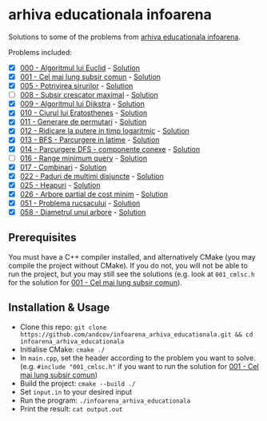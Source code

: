 # arhiva educationala infoarena

Solutions to some of the problems from [arhiva educationala infoarena](https://infoarena.ro/arhiva-educationala).

Problems included:
 - [x] [000 - Algoritmul lui Euclid](https://infoarena.ro/problema/euclid2) - [Solution](https://github.com/andcov/infoarena_arhiva_educationala/blob/master/000_euclid2.h)
 - [x] [001 - Cel mai lung subsir comun](https://infoarena.ro/problema/cmlsc) - [Solution](https://github.com/andcov/infoarena_arhiva_educationala/blob/master/001_cmlsc.h)
 - [x] [005 - Potrivirea sirurilor](https://infoarena.ro/problema/strmatch) - [Solution](https://github.com/andcov/infoarena_arhiva_educationala/blob/master/005_strmatch.h)
 - [ ] [008 - Subsir crescator maximal](https://infoarena.ro/problema/scmax) - [Solution](https://github.com/andcov/infoarena_arhiva_educationala/blob/master/008_scmax.h)
 - [x] [009 - Algoritmul lui Dijkstra](https://infoarena.ro/problema/dijkstra) - [Solution](https://github.com/andcov/infoarena_arhiva_educationala/blob/master/009_dijkstra.h)
 - [x] [010 - Ciurul lui Eratosthenes](https://infoarena.ro/problema/ciur) - [Solution](https://github.com/andcov/infoarena_arhiva_educationala/blob/master/010_ciur.h)
 - [x] [011 - Generare de permutari](https://infoarena.ro/problema/permutari) - [Solution](https://github.com/andcov/infoarena_arhiva_educationala/blob/master/011_permutari.h)
 - [x] [012 - Ridicare la putere in timp logaritmic](https://infoarena.ro/problema/lgput) - [Solution](https://github.com/andcov/infoarena_arhiva_educationala/blob/master/012_lgput.h)
 - [x] [013 - BFS - Parcurgere in latime](https://infoarena.ro/problema/bfs) - [Solution](https://github.com/andcov/infoarena_arhiva_educationala/blob/master/013_bfs.h)
 - [x] [014 - Parcurgere DFS - componente conexe](https://infoarena.ro/problema/dfs) - [Solution](https://github.com/andcov/infoarena_arhiva_educationala/blob/master/014_dfs.h)
 - [ ] [016 - Range minimum query](https://infoarena.ro/problema/rmq) - [Solution](https://github.com/andcov/infoarena_arhiva_educationala/blob/master/016_rmq.h)
 - [x] [017 - Combinari](https://infoarena.ro/problema/combinari) - [Solution](https://github.com/andcov/infoarena_arhiva_educationala/blob/master/017_combinari.h)
 - [x] [022 - Paduri de multimi disjuncte](https://infoarena.ro/problema/disjoint) - [Solution](https://github.com/andcov/infoarena_arhiva_educationala/blob/master/022_disjoint.h)
 - [x] [025 - Heapuri](https://infoarena.ro/problema/heapuri) - [Solution](https://github.com/andcov/infoarena_arhiva_educationala/blob/master/025_heapuri.h)
 - [x] [026 - Arbore partial de cost minim](https://infoarena.ro/problema/apm) - [Solution](https://github.com/andcov/infoarena_arhiva_educationala/blob/master/026_apm.h)
 - [x] [051 - Problema rucsacului](https://infoarena.ro/problema/rucsac) - [Solution](https://github.com/andcov/infoarena_arhiva_educationala/blob/master/051_rucsac.h)
 - [x] [058 - Diametrul unui arbore](https://infoarena.ro/problema/darb) - [Solution](https://github.com/andcov/infoarena_arhiva_educationala/blob/master/058_darb.h)

## Prerequisites
You must have a C++ compiler installed, and alternatively CMake (you may compile the project without CMake). If you do not, you will not be able to run the project, but you may still see the solutions (e.g. look at `001_cmlsc.h` for the solution for [001 - Cel mai lung subsir comun](https://infoarena.ro/problema/cmlsc)). 

## Installation & Usage
 * Clone this repo: `git clone https://github.com/andcov/infoarena_arhiva_educationala.git && cd infoarena_arhiva_educationala`
 * Initialise CMake: `cmake ./`
 * In `main.cpp`, set the header according to the problem you want to solve. (e.g. `#include "001_cmlsc.h"` if you want to run the solution for [001 - Cel mai lung subsir comun](https://infoarena.ro/problema/cmlsc))
 * Build the project: `cmake --build ./`
 * Set `input.in` to your desired input
 * Run the program: `./infoarena_arhiva_educationala`
 * Print the result: `cat output.out`
